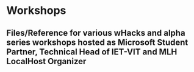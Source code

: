 # Workshops

## Files/Reference for various wHacks and alpha series workshops hosted as Microsoft Student Partner, Technical Head of IET-VIT and MLH LocalHost Organizer
